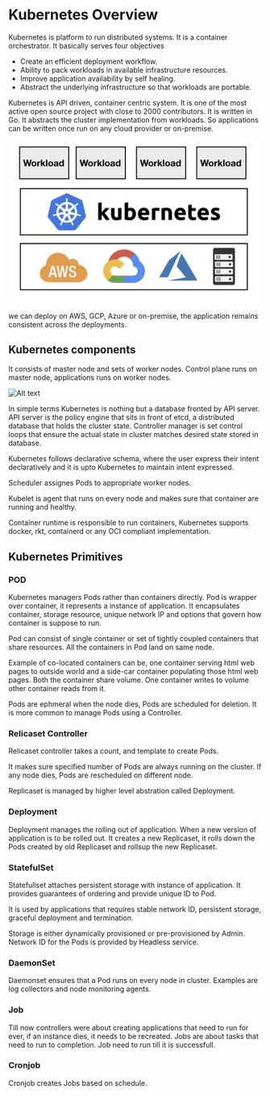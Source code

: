 # Kubernetes Overview

Kubernetes is platform to run distributed systems. It is a container orchestrator. 
It basically serves four objectives
- Create an efficient deployment workflow.
- Ability to pack workloads in available infrastructure resources.
- Improve application availability by self healing.
- Abstract the underlying infrastructure so that workloads are portable.

Kubernetes is API driven, container centric system. It is one of the most active open source project with close to 2000 contributors. It is written in Go. It abstracts the cluster implementation from workloads. So applications can be written once run on any cloud provider or on-premise.

![Alt text](img/kubernetes01.png?raw=true "Kubernetes")


we can deploy on AWS, GCP, Azure or on-premise, the application remains consistent across the deployments.

## Kubernetes components
It consists of master node and sets of worker nodes. Control plane runs on master node, applications runs on worker nodes.


![Alt text](img/componentes.png?raw=true "Kubernetes")


In simple terms Kubernetes is nothing but a database fronted by API server. API server is the policy engine that sits in front of etcd, a distributed database that holds the cluster state. Controller manager is set control loops that ensure the actual state in cluster matches desired state stored in database.

Kubernetes follows declarative schema, where the user express their intent declaratively and it is upto Kubernetes to maintain intent expressed.

Scheduler assignes Pods to appropriate worker nodes. 

Kubelet is agent that runs on every node and makes sure that container are running and healthy.

Container runtime is responsible to run containers, Kubernetes supports docker, rkt, containerd or any OCI compliant implementation.

## Kubernetes Primitives
### POD
Kubernetes managers Pods rather than containers directly. Pod is wrapper over container, it represents a instance of application. It encapsulates container, storage resource, unique network IP and options that govern how container is suppose to run.

Pod can consist of single container or set of tightly coupled containers that share resources. All the containers in Pod land on same node.

Example of co-located containers can be, one container serving html web pages to outside world and a side-car container populating those html web pages. Both the container share volume.  One container writes to volume other container reads from it.

Pods are ephmeral when the node dies, Pods are scheduled for deletion. It is more common to manage Pods using a Controller.

### Relicaset Controller
Relicaset controller takes a count, and template to create Pods.

It makes sure specified number of Pods are always running on the cluster. If any node dies, Pods are rescheduled on different node.

Replicaset is managed by higher level abstration called Deployment.

### Deployment
Deployment manages the rolling out of application. When a  new version of application is to be rolled out. It creates a new Replicaset, it rolls down the Pods created by old Replicaset and rollsup the new Replicaset.

### StatefulSet
Statefullset attaches persistent storage with instance of application. It provides guarantees of ordering and provide unique ID to Pod.

It is used by applications that requires stable network ID, persistent storage, graceful deployment and termination.

Storage is either dynamically provisioned or pre-provisioned by Admin. Network ID for the Pods is provided by Headless service.

### DaemonSet
Daemonset ensures that a Pod runs on every node in cluster. Examples are log collectors and node monitoring agents.

### Job
Till now controllers were about creating applications that need to run for ever, if an instance dies, it needs to be recreated. Jobs are about tasks that need to run to completion. Job need to run till it is successfull.

### Cronjob
Cronjob creates Jobs based on schedule.

